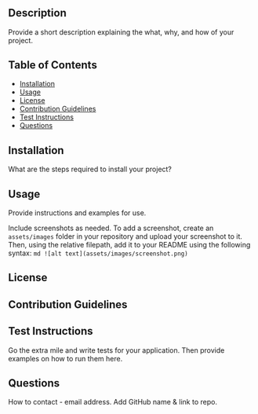 # <Your-Project-Title>

<LICENSE BADGE>

## Description
Provide a short description explaining the what, why, and how of your project. 

## Table of Contents
- [Installation](#installation)
- [Usage](#usage)
- [License](#license)
- [Contribution Guidelines](#contribution-guidelines)
- [Test Instructions](#test-instructions)
- [Questions](#questions)

## Installation
What are the steps required to install your project? 

## Usage
Provide instructions and examples for use. 

Include screenshots as needed.
To add a screenshot, create an `assets/images` folder in your repository and upload your screenshot to it. Then, using the relative filepath, add it to your README using the following syntax:
    ```md
    ![alt text](assets/images/screenshot.png)
    ```
## License

## Contribution Guidelines 

## Test Instructions
Go the extra mile and write tests for your application. Then provide examples on how to run them here.

## Questions
How to contact - email address. 
Add GitHub name & link to repo.